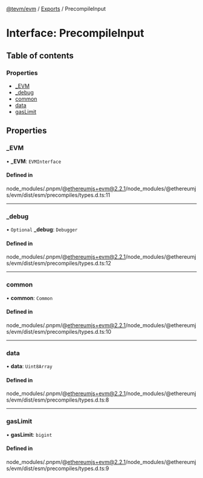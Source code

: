 [@tevm/evm](../README.md) / [Exports](../modules.md) / PrecompileInput

# Interface: PrecompileInput

## Table of contents

### Properties

- [\_EVM](PrecompileInput.md#_evm)
- [\_debug](PrecompileInput.md#_debug)
- [common](PrecompileInput.md#common)
- [data](PrecompileInput.md#data)
- [gasLimit](PrecompileInput.md#gaslimit)

## Properties

### \_EVM

• **\_EVM**: `EVMInterface`

#### Defined in

node_modules/.pnpm/@ethereumjs+evm@2.2.1/node_modules/@ethereumjs/evm/dist/esm/precompiles/types.d.ts:11

___

### \_debug

• `Optional` **\_debug**: `Debugger`

#### Defined in

node_modules/.pnpm/@ethereumjs+evm@2.2.1/node_modules/@ethereumjs/evm/dist/esm/precompiles/types.d.ts:12

___

### common

• **common**: `Common`

#### Defined in

node_modules/.pnpm/@ethereumjs+evm@2.2.1/node_modules/@ethereumjs/evm/dist/esm/precompiles/types.d.ts:10

___

### data

• **data**: `Uint8Array`

#### Defined in

node_modules/.pnpm/@ethereumjs+evm@2.2.1/node_modules/@ethereumjs/evm/dist/esm/precompiles/types.d.ts:8

___

### gasLimit

• **gasLimit**: `bigint`

#### Defined in

node_modules/.pnpm/@ethereumjs+evm@2.2.1/node_modules/@ethereumjs/evm/dist/esm/precompiles/types.d.ts:9
